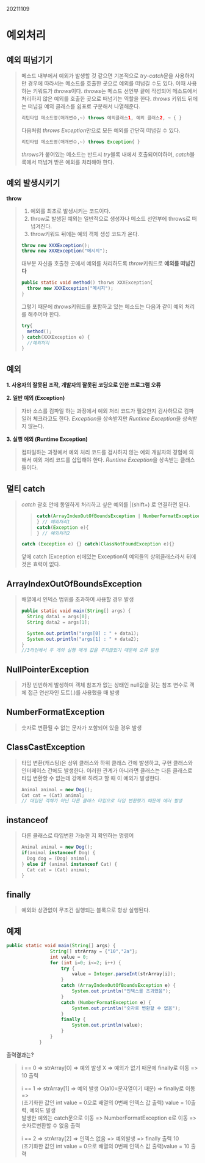 20211109
# 예외처리 

## 예외 떠넘기기
>메소드 내부에서 예외가 발생할 것 같으면 기본적으로 *try-catch*문을 사용하지만 경우에 따라서는 메소드를
>호출한 곳으로 예외를 떠넘길 수도 있다. 이때 사용하는 키워드가 *throws*이다.
>*throws*는 메소드 선언부 끝에 작성되어 메소드에서 처리하지 않은 예외를 호출한 곳으로
>떠넘기는 역할을 한다. *throws* 키워드 뒤에는 떠넘길 예외 클래스를 쉼표로 구분해서 나열해준다.
>```java
>리턴타입 메소드명(매개변수,~) throws 예외클래스1, 예외 클래스2, ~ { }
>```
>다음처럼 *throws* *Exception*만으로 모든 예외를 간단히 떠넘길 수 있다.
>``` java
>리턴타입 메소드명(매개변수,~) throws Exception{ }
>```
>*throws*가 붙어있는 메소드는 반드시 *try*블록 내에서 호출되어야하며, *catch*블록에서 떠넘겨 받은
>예외를 처리해야 한다.

## 예외 발생시키기
**throw**
>1. 예외를 최초로 발생시키는 코드이다.
>2. throw로 발생된 예외는 일반적으로 생성자나 메소드 선언부에 throws로 떠넘겨진다.
>3. throw키워드 뒤에는 예외 객체 생성 코드가 온다.  
>
>``` java
>throw new XXXException();
>throw new XXXException("메시지");
>```
>대부분 자신을 호출한 곳에서 예외를 처리하도록 *throw*키워드로 **예외를 떠넘긴다**  
>``` java
>public static void method() thorws XXXException{
>   throw new XXXException("메시지");
> }
>```
>그렇기 때문에 *throws*키워드를 포함하고 있는 메소드는 다음과 같이 예외 처리를 해주어야 한다.
>```java
>try{
>   method();
>} catch(XXXException e) {
>   //예외처리  
>} 
>```

## 예외
**1. 사용자의 잘못된 조작, 개발자의 잘못된 코딩으로 인한 프로그램 오류**  

**2. 일반 예외 (Exception)**  
>자바 소스를 컴파일 하는 과정에서 예외 처리 코드가 필요한지 검사하므로 컴파일러 체크라고도 한다.
>*Exception*을 상속받지만 *Runtime Exception*을 상속받지 않는다.  

**3. 실행 예외 (Runtime Exception)**  
>컴파일하는 과정에서 예외 처리 코드를 검사하지 않는 예외
>개발자의 경험에 의해서 예외 처리 코드를 삽입해야 한다.
>*Runtime Exception*을 상속받는 클래스들이다.

## 멀티 catch
> *catch* 괄호 안에 동일하게 처리하고 싶은 예외를 |(shift+\) 로 연결하면 된다.
>> ``` java
>> catch(ArrayIndexOutOfBoundsException | NumberFormatException e){
>> } // 예외처리1
>> catch(Exception e){
>> } // 예외처리2
>> ``` 
>``` java
>catch (Exception e) {} catch(ClassNotFoundException e){}
>```
>	앞에 catch (Exception e)에있는 Exception이 예외들의 상위클래스라서 뒤에 것은 효력이 없다.

## ArrayIndexOutOfBoundsException
>배열에서 인덱스 범위를 초과하여 사용할 경우 발생
>```java
>public static void main(String[] args) {
>   String data1 = args[0];
>   String data2 = args[1];
>
>   System.out.println("args[0] : " + data1);
>   System.out.println("args[1] : " + data2);
>}
>//3라인에서 두 개의 실행 매개 값을 주지않았기 때문에 오류 발생
>```

## NullPointerException
>가장 빈번하게 발생하며 객체 참조가 없는 상태인 null값을 갖는 참조 변수로 객체 접근 연산자인 도트(.)를 사용했을 때 발생

## NumberFormatException
> 숫자로 변환될 수 없는 문자가 포함되어 있을 경우 발생

## ClassCastException
> 타입 변환(캐스팅)은 상위 클래스와 하위 클래스 간에 발생하고, 구현 클래스와 인터페이스 간에도 발생한다.
> 이러한 관계가 아니라면 클래스는 다른 클래스로 타입 변환할 수 없는데 강제로 하려고 할 때 이 예외가 발생한다.
> ``` java
> Animal animal = new Dog();
> Cat cat = (Cat) animal;
> // 대입된 객체가 아닌 다른 클래스 타입으로 타입 변환했기 때문에 에러 발생
> ```

## instanceof
> 다른 클래스로 타입변환 가능한 지 확인하는 명령어
> ``` java
> Animal animal = new Dog();
> if(animal instanceof Dog) {
>   Dog dog = (Dog) animal;
> } else if (animal instanceof Cat) {
>   Cat cat = (Cat) animal;
> }  
> ```

## finally
> 예외와 상관없이 무조건 실행되는 블록으로 항상 실행된다.

## 예제  
```java
public static void main(String[] args) {
				String[] strArray = {"10","2a"};
				int value = 0;
				for (int i=0; i<=2; i++) {
					try {
						value = Integer.parseInt(strArray[i]);		
					}												
					catch (ArrayIndexOutOfBoundsException e) {
						System.out.println("인덱스를 초과했음");
					}
					catch (NumberFormatException e) {
						System.out.println("숫자로 변환할 수 없음");
					} 
					finally {
						System.out.println(value);
					}
				}
			}
 ```    
출력결과는?   
>i == 0 => strArray[0] => 예외 발생 X => 예외가 없기 때문에 finally로 이동 => 10 출력
>  
>i == 1 => strArray[1] => 예외 발생 O(a10=문자열이기 때문) => finally로 이동 =>  
>(초기화한 값인 int value = 0으로 배열의 0번째 인덱스 값 출력) value = 10출력, 예외도 발생  
>발생한 예외는 catch문으로 이동 => NumberFormatException e로 이동 => 숫자로변환할 수 없음 출력  
> 
>i == 2 => strArray[2] => 인덱스 없음 => 예외발생 => finally 출력 10  
>(초기화한 값인 int value = 0으로 배열의 0번째 인덱스 값 출력)value = 10 출력
>

 
